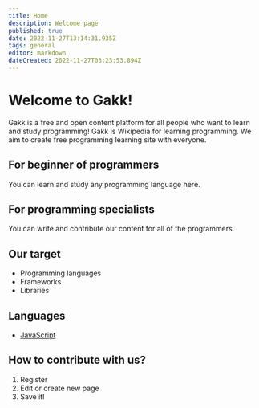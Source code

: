 ```yaml
---
title: Home
description: Welcome page
published: true
date: 2022-11-27T13:14:31.935Z
tags: general
editor: markdown
dateCreated: 2022-11-27T03:23:53.894Z
---
```


# Welcome to Gakk!

Gakk is a free and open content platform for all people who want to learn and study programming! Gakk is Wikipedia for learning programming. We aim to create free programming learning site with everyone.

## For beginner of programmers

You can learn and study any programming language here.

## For programming specialists

You can write and contribute our content for all of the programmers.

## Our target

- Programming languages
- Frameworks
- Libraries

## Languages

- [JavaScript](./Languages/JavaScript)

## How to contribute with us?

1. Register
2. Edit or create new page
3. Save it!

